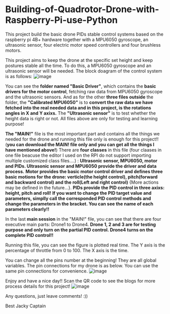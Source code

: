 # Building-of-Quadrotor-Drone-with-Raspberry-Pi-use-Python
This project build the basic drone PIDs stable control systems based on the raspberry pi 4B+ hardware together with a MPU6050 gyroscope, an ultrasonic sensor, four electric motor speed controllers and four brushless motors.


This project aims to keep the drone at the specific set height and keep postures stable all the time. To do this, a MPU6050 gyroscope and an ultrasonic sensor will be needed. The block doagram of the control system is as follows:
![image](https://user-images.githubusercontent.com/55009904/157682165-7ade7f13-b28d-413b-855a-f3f8b2df69dc.png)

You can see the **folder named "Basic Driver"**, which contains the **basic drivers for the motor control**, fetching raw data from MPU6050 gyroscope and the ultrasonic sensors. And as for the other **three files outside** the folder, the **"Calibrated MPU6050"** is to **convert the raw data we have fetched into the real needed data and in this project, is the rotations angles in X and Y axixs.** The **"Ultrasonic sensor"** is to test whether the height data is right or not. All files above are only for testing and learning purpose!

**The **"MAIN!"****  file is the most important part and contains all the things we needed for the drone and running this file only is enough for this project!!(**you can download the MAIN! file only and you can get all the things I have mentioned above!**) There are **four classes** in this file (four claases in one file beacuse the editor I used on the RPI do not support importing multiple customized class files....) : **Ultrasonic sensor, MPU6050, motor and PIDs. Ultrasonic sensor and MPU6050 provide the driver and data process.** **Motor provides the basic motor control driver and defines three basic motions for the drone: verticle(the height control), pitch(forward and backward control) and the roll(Left and right control)** {More actions may be defined in the future...}. **PIDs provide the PID control in three axixs: height, pitch and roll!** **If you want to change the PID target value and parameters, simplly call the corresponded PID control methods and change the parameters in the bracket. You can see the name of each parameters clearly!!**

In the last **main session** in the "MAIN!" file, you can see that there are four executive main parts: Drone1 to Drone4. **Drone 1, 2 and 3 are for testing purpose and only turn on the partial PID control. Drone4 turns on the complete PID control!!** 

Running this file, you can see the figure is plotted real time. The Y axis is the percentage of throttle from 0 to 100. The X axis is the time.

You can change all the pins number at the beginning! They are all global variables.
The pin connections for my drone is as below. You can use the same pin connections for convenience. 
![image](https://user-images.githubusercontent.com/55009904/157687073-dcc0d62b-cf4f-4803-b776-f94a0f152ff0.png)

Enjoy and have a nice day!!
Scan the QR code to see the blogs for more process details for this project!
![image](https://user-images.githubusercontent.com/55009904/157690444-42f65ff1-aab7-445b-9677-789917fbb77b.png)

Any questions, just leave comments!  :))

Best
Jacky Captain
